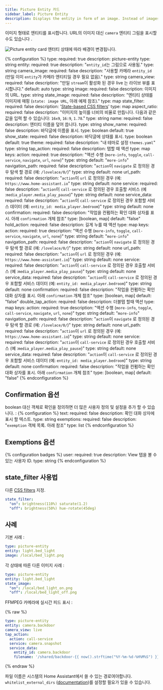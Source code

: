 ```yaml
---
title: Picture Entity 카드
sidebar_label: Picture Entity
description: Displays the entity in form of an image. Instead of images from URL it can also show the picture of `camera` entities.
---
```


이미지 형태로 엔티티를 표시합니다. URL의 이미지 대신 `camera` 엔티티 그림을 표시할 수도 있습니다 .

<p class='img'>
  <img src='/images/lovelace/lovelace_picture_entity.gif' alt='Picture entity card'>
  엔터티 상태에 따라 배경이 변경됩니다.
</p>

{% configuration %}
type:
  required: true
  description: picture-entity
  type: string
entity:
  required: true
  description: "`entity_id`는 그림으로 사용됨."
  type: string
camera_image:
  required: false
  description: "사용할 카메라 `entity_id` (만일 이미 `entity`가 카메라 엔티티일 경우 필요 없음)."
  type: string
camera_view:
  required: false
  description: "만일 `stream`이 활성화 된 경우 live 는 라이브 뷰를 표시합니다."
  default: auto
  type: string
image:
  required: false
  description: 이미지의 URL.
  type: string
state_image:
  required: false
  description: "엔티티 상태를 이미지에 매핑 (`state: image URL`, 아래 예제 참조)."
  type: map
state_filter:
  required: false
  description: '[State-based CSS filters](#how-to-use-state_filter)'
  type: map
aspect_ratio:
  required: false
  description: "이미지의 높이를 너비의 비율로 만듭니다. 다음과 같은 값을 입력 할 수 있습니다: `16x9`, `16:9`, `1.78`."
  type: string
name:
  required: false
  description: 엔터티 이름을 덮어 씁니다.
  type: string
show_name:
  required: false
  description: 바닥글에 이름을 표시.
  type: boolean
  default: true
show_state:
  required: false
  description: 바닥글에 상태를 표시.
  type: boolean
  default: true
theme:
  required: false
  description: "내 테마로 설정 `themes.yaml`"
  type: string
tap_action:
  required: false
  description: 탭할 때 액션
  type: map
  keys:
    action:
      required: true
      description: "액션 수행 (`more-info`, `toggle`, `call-service`, `navigate`, `url`, `none`)"
      type: string
      default: "`more-info`"
    navigation_path:
      required: false
      description: "`action`이 `navigate` 로 정의된 경우 탐색 할 경로 (예: `/lovelace/0/`)"
      type: string
      default: none
    url_path:
      required: false
      description: "`action`이 `url` 로 정의된 경우 (예: `https://www.home-assistant.io`"
      type: string
      default: none
    service:
      required: false
      description: "`action`이 `call-service` 로 정의된 경우 호출할 서비스 (예 :`media_player.media_play_pause`)"
      type: string
      default: none
    service_data:
      required: false
      description: "`action`이 `call-service` 로 정의된 경우 포함할 서비스 데이터 (예: `entity_id: media_player.bedroom`)"
      type: string
      default: none
    confirmation:
      required: false
      description: "작업을 컨펌하는 확인 대화 상자를 표시. 아래 `confirmation` 개체 참조"
      type: [boolean, map]
      default: "false"
hold_action:
  required: false
  description: 길게 누를 때 액션
  type: map
  keys:
    action:
      required: true
      description: "액션 수행 (`more-info`, `toggle`, `call-service`, `navigate`, `url`, `none`)"
      type: string
      default: "`more-info`"
    navigation_path:
      required: false
      description: "`action`이 `navigate` 로 정의된 경우 탐색 할 경로 (예: `/lovelace/0/`)"
      type: string
      default: none
    url_path:
      required: false
      description: "`action`이 `url` 로 정의된 경우 (예: `https://www.home-assistant.io`)"
      type: string
      default: none
    service:
      required: false
      description: "`action`이 `call-service` 로 정의된 경우 호출할 서비스 (예 :`media_player.media_play_pause`)"
      type: string
      default: none
    service_data:
      required: false
      description: "`action`이 `call-service` 로 정의된 경우 포함할 서비스 데이터 (예: `entity_id: media_player.bedroom`)"
      type: string
      default: none
    confirmation:
      required: false
      description: "작업을 컨펌하는 확인 대화 상자를 표시. 아래 `confirmation` 개체 참조"
      type: [boolean, map]
      default: "false"
double_tap_action:
  required: false
  description: 더블탭 할때 액션
  type: map
  keys:
    action:
      required: true
      description: "액션 수행 (`more-info`, `toggle`, `call-service`, `navigate`, `url`, `none`)"
      type: string
      default: "`more-info`"
    navigation_path:
      required: false
      description: "`action`이 `navigate` 로 정의된 경우 탐색 할 경로 (예: `/lovelace/0/`)"
      type: string
      default: none
    url_path:
      required: false
      description: "`action`이 `url` 로 정의된 경우 (예: `https://www.home-assistant.io`)"
      type: string
      default: none
    service:
      required: false
      description: "`action`이 `call-service` 로 정의된 경우 호출할 서비스 (예 :`media_player.media_play_pause`)"
      type: string
      default: none
    service_data:
      required: false
      description: "`action`이 `call-service` 로 정의된 경우 포함할 서비스 데이터 (예: `entity_id: media_player.bedroom`)"
      type: string
      default: none
    confirmation:
      required: false
      description: "작업을 컨펌하는 확인 대화 상자를 표시. 아래 `confirmation` 개체 참조"
      type: [boolean, map]
      default: "false"
{% endconfiguration %}

## Confirmation 옵션

boolean 대신 객체로 확인을 정의하면 더 많은 사용자 정의 및 설정을 추가 할 수 있습니다. : 
{% configuration %}
text:
  required: false
  description: 확인 대화 상자에 표시 할 텍스트.
  type: string
exemptions:
  required: false
  description: "`exemption` 객체 목록. 아래 참조"
  type: list
{% endconfiguration %}

## Exemptions 옵션

{% configuration badges %}
user:
  required: true
  description: View 탭을 볼 수있는 사용자 ID.
  type: string
{% endconfiguration %}

## state_filter 사용법

다른 [CSS filters](https://developer.mozilla.org/en-US/docs/Web/CSS/filter) 지정. 

```yaml
state_filter:
  "on": brightness(110%) saturate(1.2)
  "off": brightness(50%) hue-rotate(45deg)
```

## 사례

기본 사례 :

```yaml
type: picture-entity
entity: light.bed_light
image: /local/bed_light.png
```

각 상태에 따른 다른 이미지 사례 :

```yaml
type: picture-entity
entity: light.bed_light
state_image:
  "on": /local/bed_light_on.png
  "off": /local/bed_light_off.png
```

FFMPEG 카메라에 실시간 피드 표시 :

{% raw %}
```yaml
type: picture-entity
entity: camera.backdoor
camera_view: live
tap_action:
  action: call-service
  service: camera.snapshot
  service_data:
    entity_id: camera.backdoor
    filename: '/shared/backdoor-{{ now().strftime("%Y-%m-%d-%H%M%S") }}.jpg'
```
{% endraw %}

파일 이름은 시스템의 Home Assistant에서 쓸 수 있는 경로여야합니다. `whitelist_external_dirs` ([documentation](/docs/configuration/basic/))를 설정할 필요가 있을 수 있습니다. 
